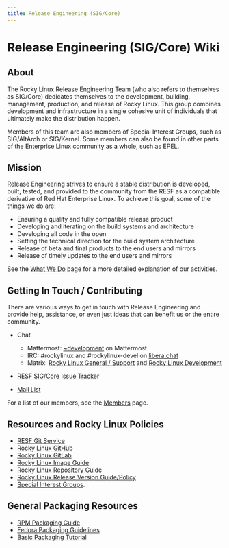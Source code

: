 ```yaml
---
title: Release Engineering (SIG/Core)
---
```


# Release Engineering (SIG/Core) Wiki

## About

The Rocky Linux Release Engineering Team (who also refers to themselves as SIG/Core) dedicates themselves to the development, building, management, production, and release of Rocky Linux. This group combines development and infrastructure in a single cohesive unit of individuals that ultimately make the distribution happen.

Members of this team are also members of Special Interest Groups, such as SIG/AltArch or SIG/Kernel. Some members can also be found in other parts of the Enterprise Linux community as a whole, such as EPEL.

## Mission

Release Engineering strives to ensure a stable distribution is developed, built, tested, and provided to the community from the RESF as a compatible derivative of Red Hat Enterprise Linux. To achieve this goal, some of the things we do are:

* Ensuring a quality and fully compatible release product
* Developing and iterating on the build systems and architecture
* Developing all code in the open
* Setting the technical direction for the build system architecture
* Release of beta and final products to the end users and mirrors
* Release of timely updates to the end users and mirrors

See the [What We Do](what_we_do.md) page for a more detailed explanation of our activities.

## Getting In Touch / Contributing

There are various ways to get in touch with Release Engineering and provide help, assistance, or even just ideas that can benefit us or the entire community.

* Chat

    * Mattermost: [~development](https://chat.rockylinux.org/rocky-linux/channels/development) on Mattermost
    * IRC: #rockylinux and #rockylinux-devel on [libera.chat](https://libera.chat)
    * Matrix: [Rocky Linux General / Support](https://matrix.to/#/#rockylinux-support:matrix.org) and [Rocky Linux Development](https://matrix.to/#/#rockylinux-development:matrix.org)

* [RESF SIG/Core Issue Tracker](https://git.resf.org/sig_core/meta/issues)
* [Mail List](https://lists.resf.org/mailman3/lists/rocky.lists.resf.org/)

For a list of our members, see the [Members](members.md) page.

## Resources and Rocky Linux Policies

* [RESF Git Service](https://git.resf.org)
* [Rocky Linux GitHub](https://github.com/rocky-linux)
* [Rocky Linux GitLab](https://git.rockylinux.org)
* [Rocky Linux Image Guide](https://wiki.rockylinux.org/rocky/image/)
* [Rocky Linux Repository Guide](https://wiki.rockylinux.org/rocky/repo/)
* [Rocky Linux Release Version Guide/Policy](https://wiki.rockylinux.org/rocky/version/)
* [Special Interest Groups](https://wiki.rockylinux.org/special_interest_groups/).

## General Packaging Resources

* [RPM Packaging Guide](https://rpm-packaging-guide.github.io/)
* [Fedora Packaging Guidelines](https://docs.fedoraproject.org/en-US/packaging-guidelines/)
* [Basic Packaging Tutorial](https://docs.fedoraproject.org/en-US/package-maintainers/Packaging_Tutorial_GNU_Hello/)
